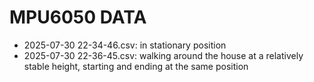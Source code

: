 # MPU6050 DATA
- 2025-07-30 22-34-46.csv: in stationary position
- 2025-07-30 22-36-45.csv: walking around the house at a relatively stable height, starting and ending at the same position